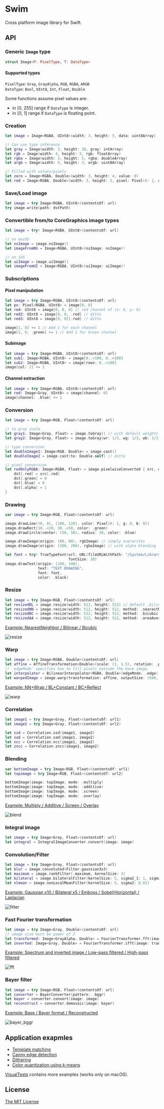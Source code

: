 # Swim
Cross platform image library for Swift.

## API

### Generic `Image` type
```swift
struct Image<P: PixelType, T: DataType>
```

#### Supported types
`PixelType`: `Gray`, `GrayAlpha`, `RGB`, `RGBA`, `ARGB`  
`DataType`: `Bool`, `UInt8`, `Int`, `Float`, `Double`  

Some functions assume pixel values are:
- in  [0, 255] range if `DataType` is integer.
- in [0, 1] range if `DataType` is floating point.

### Creation
```swift
let image = Image<RGBA, UInt8>(width: 3, height: 5, data: uint8Array)

// Can use type inference
let gray = Image(width: 3, height: 20, gray: intArray)
let rgb = Image(width: 4, height: 5, rgb: floatArray)
let rgba = Image(width: 3, height: 5, rgba: doubleArray)
let argb = Image(width: 5, height: 3, argb: uint8Array)

// Filled with values/pixels
let zero = Image<RGBA, Double>(width: 3, height: 4, value: 0)
let red = Image<RGBA, Double>(width: 3, height: 5, pixel: Pixel(r: 1, g: 0, b: 0, a: 1))
```

### Save/Load image
```swift
let image = try Image<RGBA, UInt8>(contentsOf: url)
try image.write(path: dstPath)
```

### Convertible from/to CoreGraphics image types
```swift
let image = try! Image<RGBA, UInt8>(contentsOf: url)

// on macOS
let nsImage = image.nsImage()
let imageFromNS = Image<RGBA, UInt8>(nsImage: nsImage)!

// on iOS
let uiImage = image.uiImage()
let imageFromUI = Image<RGBA, UInt8>(uiImage: uiImage)!
```

### Subscriptions
#### Pixel manipulation
```swift
let image = try Image<RGBA, UInt8>(contentsOf: url)
let px: Pixel<RGBA, UInt8> = image[0, 0]
let red: UInt8 = image[0, 0, 0] // red channel of (x: 0, y: 0)
let red2: UInt8 = image[0, 0, .red] // ditto
let red3: UInt8 = image[0, 0][.red] // ditto

image[1, 0] += 1 // Add 1 for each channel
image[1, 0, .green] += 1 // Add 1 for Green channel
```

#### Subimage
```swift
let image = try Image<RGBA, UInt8>(contentsOf: url)
let sub1: Image<RGBA, UInt8> = image[0..<100, 0..<100]
let sub2: Image<RGBA, UInt8> = image[rows: 0..<100]
image[col: 2] += 1
```

#### Channel extraction
```swift
let image = try Image<RGBA, UInt8>(contentsOf: url)
let red: Image<Gray, UInt8> = image[channel: 0]
image[channel: .blue] += 1
```

### Conversion

```swift
let image = try Image<RGB, Float>(contentsOf: url)

// to gray scale
let gray1: Image<Gray, Float> = image.toGray() // with default weights
let gray2: Image<Gray, Float> = image.toGray(wr: 1/3, wg: 1/3, wb: 1/3) // with specified weights

// type conversion
let doubleImage1: Image<RGB, Double> = image.cast()
let doubleImage2 = image.cast(to: Double.self) // ditto

// pixel conversion
let redOnlyRGBA: Image<RGBA, Float> = image.pixelwiseConverted { src, dst in 
    dst[.red] = src[.red]
    dst[.green] = 0
    dst[.blue] = 0
    dst[.alpha] = 1
}
```

### Drawing

```swift
var image = try Image<RGB, Float>(contentsOf: url)

image.drawLine((0, 0), (100, 120), color: Pixel(r: 1, g: 0, b: 0))
image.drawRect(10..<20, 30..<50, color: .green)
image.drawCircle(center: (50, 50), radius: 30, color: .blue)

image.drawImage(origin: (80, 80), rgbImage) // simply overwrites
image.drawImage(origin: (200, 200), rgbaImage) // with alpha blending

let font = try! TrueTypeFont(url: URL(fileURLWithPath: "/System/Library/Fonts/Helvetica.ttc"), 
                             fontSize: 30)
image.drawText(origin: (100, 100),
               text: "TEXT DRAWING", 
               font: font, 
               color: .black)
```

### Resize
```swift 
let image = try Image<RGB, Float>(contentsOf: url)
let resizedBL = image.resize(width: 512, height: 512) // default .bilinear
let resizedNN = image.resize(width: 512, height: 512, method: .nearestNeighbor)
let resizedBC = image.resize(width: 512, height: 512, method: .bicubic)
let resizedAA = image.resize(width: 512, height: 512, method: .areaAverage)
```

[Example: NearestNeighbor / Bilinear / Bicubic](https://github.com/t-ae/swim/blob/7a055c45e4a1db9755f04a785599e18fde1f86bd/Tests/VisualTests/ResizeVisualTests.swift#L29-L44)

![resize](https://user-images.githubusercontent.com/12446914/56634980-dbccaa80-669e-11e9-90f7-5046d85e9f29.png)

### Warp
```swift
let image = try Image<RGBA, Double>(contentsOf: url)
let affine = AffineTransformation<Double>(scale: (1, 1.5), rotation: .pi/6. translation: (100, 120))
// `edgeMode` specifies how to fill pixels outside the base image.
let interpolator = BilinearInterpolator<RGBA, Double>(edgeMode: .edge)
let warpedImage = image.warp(transformation: affine, outputSize: (500, 500), interpolator: interpolator)
```

[Example: NN+Wrap / BL+Constant / BC+Reflect](https://github.com/t-ae/swim/blob/7a055c45e4a1db9755f04a785599e18fde1f86bd/Tests/VisualTests/WarpVisualTests.swift#L140-L172)

![warp](https://user-images.githubusercontent.com/12446914/56634776-2a2d7980-669e-11e9-8ff2-179dbdb3dff4.png)

### Correlation
```swift
let image1 = try Image<Gray, Float>(contentsOf: url1)
let image2 = try Image<Gray, Float>(contentsOf: url2)

let ssd = Correlation.ssd(image1, image2)
let sad = Correlation.sad(image1, image2)
let ncc = Correlation.ncc(image1, image2)
let zncc = Correlation.zncc(image1, image2)
```

### Blending
```swift
var bottomImage = try Image<RGB, Float>(contentsOf: url1)
let topimage = try Image<RGB, Float>(contentsOf: url2)

bottomImage(image: topImage, mode: .multiply)
bottomImage(image: topImage, mode: .additive)
bottomImage(image: topImage, mode: .screen)
bottomImage(image: topImage, mode: .overlay)
```

[Example: Multiply / Additive / Screen / Overlay](https://github.com/t-ae/swim/blob/08e0d74381ad8be7086ce084c894f7f086b92d33/Tests/VisualTests/BlendVisualTests.swift#L10-L25)

![blend](https://user-images.githubusercontent.com/12446914/58079157-54198380-7beb-11e9-93dd-ac5dac2b12d3.png)

### Integral image
```swift 
let image = try Image<Gray, Float>(contentsOf: url)
let integral = IntegralImageConverter.convert(image: image)
```

### Convolution/Filter

```swift 
let image = try Image<Gray, Float>(contentsOf: url)
let blur = image.convoluted(Filter.gaussian3x3)
let maximum = image.rankFilter(.maximum, kernelSize: 3)
let bilateral = image.bilateralFilter(kernelSize: 5, sigma2_1: 1, sigma2_2: 0.01)
let nlmean = image.nonLocalMeanFilter(kernelSize: 5, sigma2: 0.01)
```

[Example: Gaussian x10 / Bilateral x5 / Emboss / Sobel(Horizontal) / Laplacian](https://github.com/t-ae/swim/blob/41a186efc64dc355ac5da5941b14c9bfe906bb5e/Tests/VisualTests/FilterVisualTests.swift#L114-L144)

![filter](https://user-images.githubusercontent.com/12446914/58389904-4b043880-8069-11e9-8555-c84be376da9b.png)

### Fast Fourier transformation

```swift
let image = try Image<Gray, Double>(contentsOf: url)
// image size must be power of 2
let transformed: Image<GrayAlpha, Double> = FourierTransformer.fft(image: image)
let inverted: Image<Gray, Double> = FourierTransformer.ifft(image: transformed)
```

[Example: Spectrum and inverted image / Low-pass filtered / High-pass filtered](https://github.com/t-ae/swim/blob/10cf1762853ee9a1152cc5701d474a2c58ffa5e7/Tests/VisualTests/FourierTransformerVisualTests.swift#L10-L74)

![fft](https://user-images.githubusercontent.com/12446914/57998357-109c1800-7b0c-11e9-818b-600f75485794.png)


### Bayer filter
```swift 
let image = try Image<RGB, Float>(contentsOf: url)
let converter = BayerConverter(pattern: .bggr)
let bayer = converter.convert(image: image)
let reconstruct = converter.demosaic(image: bayer)
```

[Example: Base / Bayer format / Reconstructed](https://github.com/t-ae/swim/blob/7a055c45e4a1db9755f04a785599e18fde1f86bd/Tests/VisualTests/BayerVisualTests.swift#L12-L27)

![bayer_bggr](https://user-images.githubusercontent.com/12446914/56634959-cce5f800-669e-11e9-89a2-ce49121a44bc.png)

## Application exapmles

- [Template matching](https://github.com/t-ae/swim/blob/4128d352443da43027f95ce784d03b5c6e4e33f1/Tests/VisualTests/ApplicationVisualTests.swift#L342-L416)
- [Canny edge detection](https://github.com/t-ae/swim/blob/4128d352443da43027f95ce784d03b5c6e4e33f1/Tests/VisualTests/ApplicationVisualTests.swift#L227-L340)
- [Dithering](https://github.com/t-ae/swim/blob/4128d352443da43027f95ce784d03b5c6e4e33f1/Tests/VisualTests/ApplicationVisualTests.swift#L418-L458)
- [Color quantization using k-means](https://github.com/t-ae/swim/blob/10cf1762853ee9a1152cc5701d474a2c58ffa5e7/Tests/VisualTests/ApplicationVisualTests.swift#L481-L554)

[VisualTests](https://github.com/t-ae/swim/blob/master/Tests/VisualTests) contains more examples (works only on macOS).

## License

[The MIT License](https://github.com/t-ae/swim/blob/master/LICENSE)
